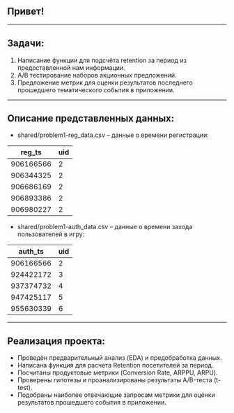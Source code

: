 ## **Привет!**

<hr>

## **Задачи**:
1. Написание функции для подсчёта retention за период из предоставленной нам информации.
2. A/B тестирование наборов акционных предложений.
3. Предложение метрик для оценки результатов последнего прошедшего тематического события в приложении.

<hr>

## **Описание представленных данных**:

- shared/problem1-reg_data.csv – данные о времени регистрации:
   
| reg_ts    |uid|
|-----------|---|
| 906166566 | 2 | 
| 906344325 | 2 | 
| 906686169 | 2 | 
| 906893386 | 2 | 
| 906980227 | 2 |
  
- shared/problem1-auth_data.csv – данные о времени захода пользователей в игру:
  
| auth_ts   |uid| 
|-----------|---|
| 906166566 | 2 | 
| 924422172 | 3 | 
| 937374732 | 4 | 
| 947425117 | 5 | 
| 955630339 | 6 |

<hr>

## **Реализация проекта**:
* Проведён предварительный анализ (EDA) и предобработка данных. 
* Написана функция для расчета Retention посетителей за период.
* Посчитаны продуктовые метрики (Conversion Rate, ARPPU, ARPU).
* Проверены гипотезы и проанализированы результаты А/B-теста (t-test).
* Подобраны наиболее отвечающие запросам метрики для оценки результатов прошедшего события в приложении.
